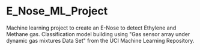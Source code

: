 # E_Nose_ML_Project
Machine learning project to create an E-Nose to detect Ethylene and Methane gas. Classification model building using "Gas sensor array under dynamic gas mixtures Data Set" from the UCI Machine Learning Repository. 

